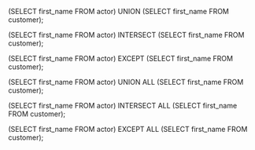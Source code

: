 (SELECT first_name FROM actor)
UNION
(SELECT first_name FROM customer);

(SELECT first_name FROM actor)
INTERSECT
(SELECT first_name FROM customer);

(SELECT first_name FROM actor)
EXCEPT
(SELECT first_name FROM customer);

(SELECT first_name FROM actor)
UNION ALL
(SELECT first_name FROM customer);

(SELECT first_name FROM actor)
INTERSECT ALL
(SELECT first_name FROM customer);

(SELECT first_name FROM actor)
EXCEPT ALL
(SELECT first_name FROM customer);
